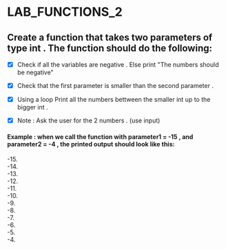 # LAB_FUNCTIONS_2


## Create a function that takes two parameters of type int . The function should do the following:
- [x] Check if all the variables are negative . Else print "The numbers should be negative"
- [x] Check that the first parameter is smaller than the second parameter .
- [x] Using a loop Print all the numbers bettween the smaller int up to the bigger int . 

- [x] Note : Ask the user for the 2 numbers . (use input)

#### Example : when we call the function with parameter1 =  -15 , and parameter2 = -4 , the printed output should look like this:
-15.   
-14.  
-13.  
-12.  
-11.  
-10.  
-9.  
-8.  
-7.  
-6.  
-5.  
-4.  
